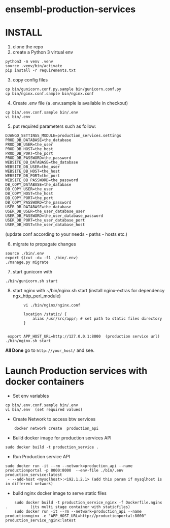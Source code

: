 # ensembl-production-services

INSTALL
=======

1. clone the repo
2. create a Python 3 virtual env
```
python3 -m venv .venv
source .venv/bin/activate
pip install -r requirements.txt
```
3. copy config files
```
cp bin/gunicorn.conf.py.sample bin/gunicorn.conf.py
cp bin/nginx.conf.sample bin/nginx.conf
```
4. Create .env file (a .env.sample is available in checkout)
```
cp bin/.env.conf.sample bin/.env
vi bin/.env
```
5. put required parameters such as follow:
```
DJANGO_SETTINGS_MODULE=production_services.settings
PROD_DB_DATABASE=the_database
PROD_DB_USER=the_user
PROD_DB_HOST=the_host
PROD_DB_PORT=the_port
PROD_DB_PASSWORD=the_password
WEBSITE_DB_DATABASE=the_database
WEBSITE_DB_USER=the_user
WEBSITE_DB_HOST=the_host
WEBSITE_DB_PORT=the_port
WEBSITE_DB_PASSWORD=the_password
DB_COPY_DATABASE=the_database
DB_COPY_USER=the_user
DB_COPY_HOST=the_host
DB_COPY_PORT=the_port
DB_COPY_PASSWORD=the_password
USER_DB_DATABASE=the_database
USER_DB_USER=the_user_database_user
USER_DB_PASSWORD=the_user_database_password
USER_DB_PORT=the_user_database_port
USER_DB_HOST=the_user_database_host
```

(update conf according to your needs - paths - hosts etc.)

6. migrate to propagate changes
```
source ./bin/.env
export $(cut -d= -f1 ./bin/.env)
./manage.py migrate
```

7. start gunicorn with
```
./bin/gunicorn.sh start
```
8. start nginx with ~/bin/nginx.sh start (install  nginx-extras for dependency ngx_http_perl_module)
```
        vi ./bin/nginx/nginx.conf 

        location /static/ {
            alias /usr/src/app/; # set path to static files directory
        }
```
```

 export APP_HOST_URL=http://127.0.0.1:8000  (production service url)
./bin/nginx.sh start

```

**All Done** go to `http://your_host/` and see.


Launch Production services with docker containers
================================================ 
- Set env variables

```
cp bin/.env.conf.sample bin/.env
vi bin/.env  (set required values)
```
- Create Network to access btw services
```
    docker network create  production_api 

```

- Build docker image for production services API  

```
sudo docker build -t production_service .
```
- Run Production service API

```
sudo docker run -it --rm --network=production_api --name productionportal -p 8000:8000  --env-file ./bin/.env production_service:latest
 - --add-host <mysqlhost>:<192.1.2.1> (add this param if mysqlhost is in different network)  
```

- build nginx docker image to serve static files 
```
    sudo docker build -t production_service_nginx -f Dockerfile.nginx  .          (its multi stage container with staticfiles)
    sudo docker run -it --rm --network=production_api --name productionnginx -e "APP_HOST_URL=http://productionportal:8000" production_service_nginx:latest

```